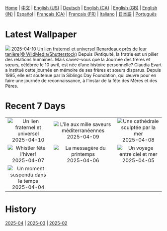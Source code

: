 [Home](../README.md) | [中文](zh-CN.md) | [English (US)](en-US.md) | [Deutsch](de-DE.md) | [English (CA)](en-CA.md) | [English (GB)](en-GB.md) | [English (IN)](en-IN.md) | [Español](es-ES.md) | [Français (CA)](fr-CA.md) | [Français (FR)](fr-FR.md) | [Italiano](it-IT.md) | [日本語](ja-JP.md) | [Português](pt-BR.md)

# Latest Wallpaper
![](https://www.bing.com/th?id=OHR.LittleFoxes_FR-CA7956538809_UHD.jpg)
[2025-04-10 Un lien fraternel et universel Renardeaux près de leur tanière(© WildMedia/Shutterstock)](https://www.bing.com/th?id=OHR.LittleFoxes_FR-CA7956538809_UHD.jpg)
Depuis l’Antiquité, la fratrie est un pilier des relations humaines. Mais saviez-vous que la Journée des frères et sœurs, célébrée le 10 avril, est née d’une histoire personnelle? Claudia Evart a institué cette journée en mémoire de ses frères et sœurs disparus. Depuis 1995, elle est soutenue par la Siblings Day Foundation, qui œuvre pour en faire une journée de reconnaissance, à l'instar de la fête des Mères et des Pères.

# Recent 7 Days
|  |  |  |
|:---:|:---:|:---:|
| ![](https://www.bing.com/th?id=OHR.LittleFoxes_FR-CA7956538809_400x240.jpg "Un lien fraternel et universel") 2025-04-10 | ![](https://www.bing.com/th?id=OHR.BlueNaxos_FR-CA7619118944_400x240.jpg "L'île aux mille saveurs méditerranéennes") 2025-04-09 | ![](https://www.bing.com/th?id=OHR.LagoaPortugal_FR-CA7999010922_400x240.jpg "Une cathédrale sculptée par la mer") 2025-04-08 |
| ![](https://www.bing.com/th?id=OHR.WhistlerSnowboard_FR-CA2302818424_400x240.jpg "Whistler fête l'hiver!") 2025-04-07 | ![](https://www.bing.com/th?id=OHR.YellowWarbler_FR-CA2010153906_400x240.jpg "La messagère du printemps") 2025-04-06 | ![](https://www.bing.com/th?id=OHR.GaztelugatxeSunset_FR-CA0080559519_400x240.jpg "Un voyage entre ciel et mer") 2025-04-05 |
| ![](https://www.bing.com/th?id=OHR.CherryBlossomDC_FR-CA9304920775_400x240.jpg "Un moment suspendu dans le temps") 2025-04-04 |  |  |

# History
[2025-04](../archives/wallpaper/fr-CA/w_2025_04.md) | [2025-03](../archives/wallpaper/fr-CA/w_2025_03.md) | [2025-02](../archives/wallpaper/fr-CA/w_2025_02.md)
